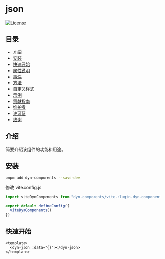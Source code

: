 # json


[![License](https://img.shields.io/badge/license-MIT-blue.svg)](LICENSE)

## 目录

- [介绍](#介绍)
- [安装](#安装)
- [快速开始](#快速开始)
- [属性说明](#属性说明)
- [事件](#事件)
- [方法](#方法)
- [自定义样式](#自定义样式)
- [示例](#示例)
- [贡献指南](#贡献指南)
- [维护者](#维护者)
- [许可证](#许可证)
- [致谢](#致谢)

## 介绍

简要介绍该组件的功能和用途。

## 安装

```bash
pnpm add dyn-components --save-dev
```

修改 vite.config.js

```ts
import viteDynComponents from "dyn-components/vite-plugin-dyn-components";

export default defineConfig({
  viteDynComponents()
})
```

## 快速开始

```vue
<template>
  <dyn-json :data="{}"></dyn-json>
</template>
```
